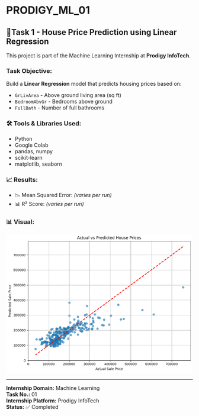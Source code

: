 # PRODIGY_ML_01

## 📌Task 1 - House Price Prediction using Linear Regression

This project is part of the Machine Learning Internship at **Prodigy InfoTech**.

### Task Objective:
Build a **Linear Regression** model that predicts housing prices based on:
- `GrLivArea` - Above ground living area (sq ft)
- `BedroomAbvGr` - Bedrooms above ground
- `FullBath` - Number of full bathrooms

### 🛠 Tools & Libraries Used:
- Python
- Google Colab
- pandas, numpy
- scikit-learn
- matplotlib, seaborn

### 📈 Results:
- 📉 Mean Squared Error: *(varies per run)*
- 📊 R² Score: *(varies per run)*

### 📊 Visual:
![Actual vs Predicted Plot](Plot.png)

---

**Internship Domain:** Machine Learning  
**Task No.:** 01  
**Internship Platform:** Prodigy InfoTech  
**Status:** ✅ Completed
